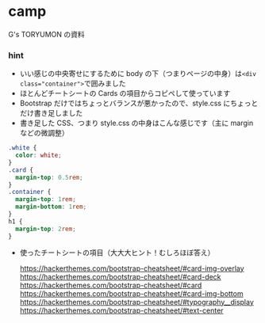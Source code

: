 # camp
G's TORYUMON の資料

### hint

- いい感じの中央寄せにするために body の下（つまりページの中身）は`<div class="container">`で囲みました
- ほとんどチートシートの Cards の項目からコピペして使っています
- Bootstrap だけではちょっとバランスが悪かったので、style.css にちょっとだけ書き足しました
- 書き足した CSS、つまり style.css の中身はこんな感じです（主に margin などの微調整）

```css
.white {
  color: white;
}
.card {
  margin-top: 0.5rem;
}
.container {
  margin-top: 1rem;
  margin-bottom: 1rem;
}
h1 {
  margin-top: 2rem;
}
```

- 使ったチートシートの項目（大大大ヒント！むしろほぼ答え）

  https://hackerthemes.com/bootstrap-cheatsheet/#card-img-overlay
  https://hackerthemes.com/bootstrap-cheatsheet/#card-deck
  https://hackerthemes.com/bootstrap-cheatsheet/#card
  https://hackerthemes.com/bootstrap-cheatsheet/#card-img-bottom
  https://hackerthemes.com/bootstrap-cheatsheet/#typography__display
  https://hackerthemes.com/bootstrap-cheatsheet/#text-center
